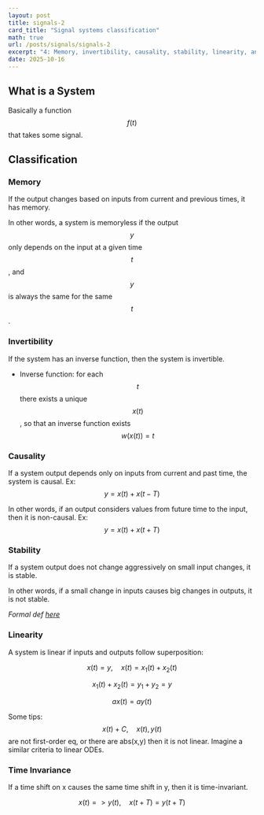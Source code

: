 ```yaml
---
layout: post
title: signals-2
card_title: "Signal systems classification"
math: true
url: /posts/signals/signals-2
excerpt: "4: Memory, invertibility, causality, stability, linearity, and time invariance"
date: 2025-10-16
---
```


## What is a System

Basically a function $$f(t)$$ that takes some signal.

## Classification

### Memory

If the output changes based on inputs from current and previous times, it has memory.

In other words, a system is memoryless if the output $$y$$ only depends on the input at a given time $$t$$, and $$y$$ is always the same for the same $$t$$.

### Invertibility

If the system has an inverse function, then the system is invertible.
- Inverse function: for each $$t$$ there exists a unique $$x(t)$$, so that an inverse function exists $$w(x(t)) = t$$

### Causality

If a system output depends only on inputs from current and past time, the system is causal. Ex: $$y = x(t) + x(t-T)$$

In other words, if an output considers values from future time to the input, then it is non-causal. Ex: $$y = x(t) + x(t+T)$$

### Stability

If a system output does not change aggressively on small input changes, it is stable.

In other words, if a small change in inputs causes big changes in outputs, it is not stable.

*Formal def [here](https://en.wikipedia.org/wiki/BIBO_stability)*

### Linearity

A system is linear if inputs and outputs follow superposition:

$$x(t) = y,\quad x(t) = x_1(t) + x_2(t)$$

$$x_1(t) + x_2(t) = y_1 + y_2 = y$$

$$ax(t) = ay(t)$$

Some tips: $$x(t) + C,\quad x(t), y(t)$$ are not first-order eq, or there are abs(x,y) then it is not linear. Imagine a similar criteria to linear ODEs.

### Time Invariance

If a time shift on x causes the same time shift in y, then it is time-invariant.

$$x(t) => y(t), \quad x(t + T) = y(t + T)$$